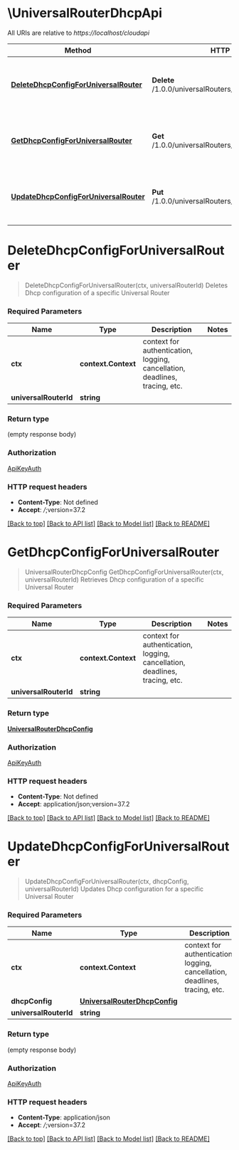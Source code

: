 # \UniversalRouterDhcpApi

All URIs are relative to *https://localhost/cloudapi*

Method | HTTP request | Description
------------- | ------------- | -------------
[**DeleteDhcpConfigForUniversalRouter**](UniversalRouterDhcpApi.md#DeleteDhcpConfigForUniversalRouter) | **Delete** /1.0.0/universalRouters/{universalRouterId}/dhcp | Deletes Dhcp configuration of a specific Universal Router
[**GetDhcpConfigForUniversalRouter**](UniversalRouterDhcpApi.md#GetDhcpConfigForUniversalRouter) | **Get** /1.0.0/universalRouters/{universalRouterId}/dhcp | Retrieves Dhcp configuration of a specific Universal Router
[**UpdateDhcpConfigForUniversalRouter**](UniversalRouterDhcpApi.md#UpdateDhcpConfigForUniversalRouter) | **Put** /1.0.0/universalRouters/{universalRouterId}/dhcp | Updates Dhcp configuration for a specific Universal Router


# **DeleteDhcpConfigForUniversalRouter**
> DeleteDhcpConfigForUniversalRouter(ctx, universalRouterId)
Deletes Dhcp configuration of a specific Universal Router

### Required Parameters

Name | Type | Description  | Notes
------------- | ------------- | ------------- | -------------
 **ctx** | **context.Context** | context for authentication, logging, cancellation, deadlines, tracing, etc.
  **universalRouterId** | **string**|  | 

### Return type

 (empty response body)

### Authorization

[ApiKeyAuth](../README.md#ApiKeyAuth)

### HTTP request headers

 - **Content-Type**: Not defined
 - **Accept**: *_/_*;version=37.2

[[Back to top]](#) [[Back to API list]](../README.md#documentation-for-api-endpoints) [[Back to Model list]](../README.md#documentation-for-models) [[Back to README]](../README.md)

# **GetDhcpConfigForUniversalRouter**
> UniversalRouterDhcpConfig GetDhcpConfigForUniversalRouter(ctx, universalRouterId)
Retrieves Dhcp configuration of a specific Universal Router

### Required Parameters

Name | Type | Description  | Notes
------------- | ------------- | ------------- | -------------
 **ctx** | **context.Context** | context for authentication, logging, cancellation, deadlines, tracing, etc.
  **universalRouterId** | **string**|  | 

### Return type

[**UniversalRouterDhcpConfig**](UniversalRouterDhcpConfig.md)

### Authorization

[ApiKeyAuth](../README.md#ApiKeyAuth)

### HTTP request headers

 - **Content-Type**: Not defined
 - **Accept**: application/json;version=37.2

[[Back to top]](#) [[Back to API list]](../README.md#documentation-for-api-endpoints) [[Back to Model list]](../README.md#documentation-for-models) [[Back to README]](../README.md)

# **UpdateDhcpConfigForUniversalRouter**
> UpdateDhcpConfigForUniversalRouter(ctx, dhcpConfig, universalRouterId)
Updates Dhcp configuration for a specific Universal Router

### Required Parameters

Name | Type | Description  | Notes
------------- | ------------- | ------------- | -------------
 **ctx** | **context.Context** | context for authentication, logging, cancellation, deadlines, tracing, etc.
  **dhcpConfig** | [**UniversalRouterDhcpConfig**](UniversalRouterDhcpConfig.md)|  | 
  **universalRouterId** | **string**|  | 

### Return type

 (empty response body)

### Authorization

[ApiKeyAuth](../README.md#ApiKeyAuth)

### HTTP request headers

 - **Content-Type**: application/json
 - **Accept**: *_/_*;version=37.2

[[Back to top]](#) [[Back to API list]](../README.md#documentation-for-api-endpoints) [[Back to Model list]](../README.md#documentation-for-models) [[Back to README]](../README.md)

